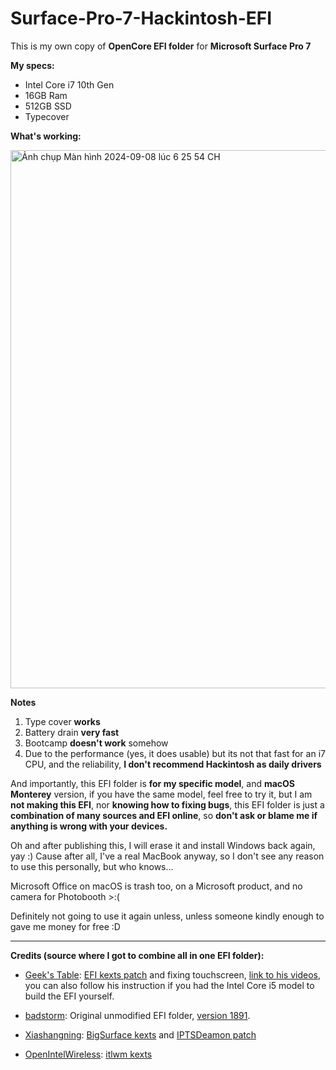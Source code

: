 # Surface-Pro-7-Hackintosh-EFI

This is my own copy of **OpenCore EFI folder** for **Microsoft Surface Pro 7**

**My specs:**

 - Intel Core i7 10th Gen
 - 16GB Ram
 - 512GB SSD
 - Typecover

**What's working:**

<img width="861" alt="Ảnh chụp Màn hình 2024-09-08 lúc 6 25 54 CH" src="https://github.com/user-attachments/assets/31ca0be8-eabb-4783-ba10-d08c9f4eaada">

**Notes**

 1. Type cover **works**
 2. Battery drain **very fast**
 3. Bootcamp **doesn't work** somehow
 4. Due to the performance (yes, it does usable) but its not that fast for an i7 CPU, and the reliability, **I don't recommend Hackintosh as daily drivers**


And importantly, this EFI folder is **for my specific model**, and **macOS Monterey** version, if you have the same model, feel free to try it, but I am **not making this EFI**, nor **knowing how to fixing bugs**, this EFI folder is just a **combination of many sources and EFI online**, so **don't ask or blame me if anything is wrong with your devices.**

Oh and after publishing this, I will erase it and install Windows back again, yay :)
Cause after all, I've a real MacBook anyway, so I don't see any reason to use this personally, but who knows...

Microsoft Office on macOS is trash too, on a Microsoft product, and no camera for Photobooth >:(

Definitely not going to use it again unless, unless someone kindly enough to gave me money for free :D


-------------------------------------------------------------------
**Credits (source where I got to combine all in one EFI folder):**

 - [Geek's Table](https://www.youtube.com/@GeeksTable): [EFI kexts patch](https://onedrive.live.com/?authkey=%21AJCUthRjwH0XAgA&id=67DC885BD8F33D70%21800&cid=67DC885BD8F33D70) and fixing touchscreen, [link to his videos](https://www.youtube.com/watch?v=w5eJgPRTxpk), you can also follow his instruction if you had the Intel Core i5 model to build the EFI yourself.

 - [badstorm](https://github.com/badstorm): Original unmodified EFI folder, [version 1891](https://github.com/badstorm/surface-pro-7-opencore/releases/tag/1891).

 - [Xiashangning](https://github.com/Xiashangning): [BigSurface kexts](https://github.com/Xiashangning/BigSurface) and [IPTSDeamon patch
](https://github.com/Xiashangning/IPTSDaemon)

 - [OpenIntelWireless](https://github.com/OpenIntelWireless): [itlwm kexts
](https://github.com/OpenIntelWireless/itlwm)




